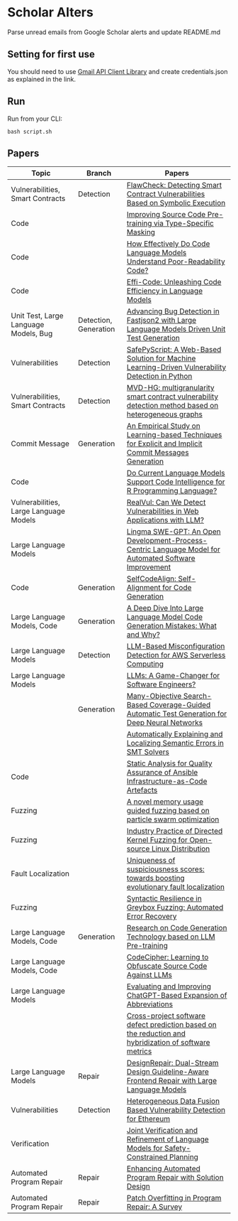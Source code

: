 # Scholar Alters
Parse unread emails from Google Scholar alerts and update README.md

## Setting for first use
You should need to use [Gmail API Client Library](https://developers.google.com/gmail/api/quickstart/python) and create
credentials.json as explained in the link.

## Run
Run from your CLI:
```
bash script.sh
```
## Papers

| Topic | Branch | Papers |
| --- | --- | --- |
| Vulnerabilities, Smart Contracts | Detection | [FlawCheck: Detecting Smart Contract Vulnerabilities Based on Symbolic Execution](https://scholar.google.com/scholar_url?url=https://onlinelibrary.wiley.com/doi/abs/10.1002/spy2.477&hl=vi&sa=X&d=6327013876145004880&ei=8yYtZ4iDO8qo6rQP-OSAgAs&scisig=AFWwaeaFR1JBMYApeM9nqe9xjV6L&oi=scholaralrt&hist=apJ4fD8AAAAJ:16065687014273664109:AFWwaeYpvD7V4gPm0ywHhNT6YvSk&html=&pos=0&folt=rel) |
| Code |  | [Improving Source Code Pre-training via Type-Specific Masking](https://scholar.google.com/scholar_url?url=https://dl.acm.org/doi/pdf/10.1145/3699599&hl=en&sa=X&d=1370430673047686636&ei=8yYtZ9b_NfOx6rQPmJ_XwQs&scisig=AFWwaea3mZWk7nOiQd-aP7UVki6w&oi=scholaralrt&hist=apJ4fD8AAAAJ:11631047573362457156:AFWwaeYhbBKL65h4pzyKCNru3s-R&html=&pos=0&folt=rel) |
| Code |  | [How Effectively Do Code Language Models Understand Poor-Readability Code?](https://scholar.google.com/scholar_url?url=https://guxd.github.io/papers/hu2024ase-poorcodesumeval.pdf&hl=en&sa=X&d=4746267297747684651&ei=8yYtZ9b_NfOx6rQPmJ_XwQs&scisig=AFWwaeb3JzyRNjoPuVgvYpvxu5jx&oi=scholaralrt&hist=apJ4fD8AAAAJ:11631047573362457156:AFWwaeYhbBKL65h4pzyKCNru3s-R&html=&pos=1&folt=rel) |
| Code |  | [Effi-Code: Unleashing Code Efficiency in Language Models](https://scholar.google.com/scholar_url?url=https://arxiv.org/pdf/2410.10209&hl=en&sa=X&d=1109691509604134053&ei=8yYtZ9b_NfOx6rQPmJ_XwQs&scisig=AFWwaebZo9dlnJQoK-tmCtwbWQPC&oi=scholaralrt&hist=apJ4fD8AAAAJ:11631047573362457156:AFWwaeYhbBKL65h4pzyKCNru3s-R&html=&pos=2&folt=rel) |
| Unit Test, Large Language Models, Bug | Detection, Generation | [Advancing Bug Detection in Fastjson2 with Large Language Models Driven Unit Test Generation](https://scholar.google.com/scholar_url?url=https://arxiv.org/pdf/2410.09414&hl=en&sa=X&d=1156470535898230124&ei=8yYtZ9b_NfOx6rQPmJ_XwQs&scisig=AFWwaeY9IXIJ6ap8OGfdByRdY46L&oi=scholaralrt&hist=apJ4fD8AAAAJ:11631047573362457156:AFWwaeYhbBKL65h4pzyKCNru3s-R&html=&pos=3&folt=rel) |
| Vulnerabilities | Detection | [SafePyScript: A Web-Based Solution for Machine Learning-Driven Vulnerability Detection in Python](https://scholar.google.com/scholar_url?url=https://arxiv.org/pdf/2411.00636&hl=en&sa=X&d=8990111543919940449&ei=8yYtZ9nBObOs6rQPzZTH4AM&scisig=AFWwaeb3VgKiD6OYKj47jz8dIxvB&oi=scholaralrt&hist=apJ4fD8AAAAJ:15725322226479601129:AFWwaeYp-8wbw5OHTjoCHLP43E0V&html=&pos=0&folt=rel) |
| Vulnerabilities, Smart Contracts | Detection | [MVD-HG: multigranularity smart contract vulnerability detection method based on heterogeneous graphs](https://scholar.google.com/scholar_url?url=https://link.springer.com/article/10.1186/s42400-024-00245-5&hl=en&sa=X&d=10352289012830982100&ei=8yYtZ9nBObOs6rQPzZTH4AM&scisig=AFWwaeaGHo69KcYed_3eQC8NJamU&oi=scholaralrt&hist=apJ4fD8AAAAJ:15725322226479601129:AFWwaeYp-8wbw5OHTjoCHLP43E0V&html=&pos=1&folt=rel) |
| Commit Message | Generation | [An Empirical Study on Learning-based Techniques for Explicit and Implicit Commit Messages Generation](https://scholar.google.com/scholar_url?url=https://dl.acm.org/doi/abs/10.1145/3691620.3695025&hl=en&sa=X&d=644387494081582993&ei=8yYtZ9nBObOs6rQPzZTH4AM&scisig=AFWwaeaW-F2AEYoDsTm90LJ7A3mD&oi=scholaralrt&hist=apJ4fD8AAAAJ:15725322226479601129:AFWwaeYp-8wbw5OHTjoCHLP43E0V&html=&pos=2&folt=rel) |
| Code |  | [Do Current Language Models Support Code Intelligence for R Programming Language?](https://scholar.google.com/scholar_url?url=https://arxiv.org/pdf/2410.07793&hl=en&sa=X&d=14991957145492741001&ei=8yYtZ9nBObOs6rQPzZTH4AM&scisig=AFWwaeYlXwdLJ_oScGEzrjayWQUs&oi=scholaralrt&hist=apJ4fD8AAAAJ:15725322226479601129:AFWwaeYp-8wbw5OHTjoCHLP43E0V&html=&pos=3&folt=rel) |
| Vulnerabilities, Large Language Models |  | [RealVul: Can We Detect Vulnerabilities in Web Applications with LLM?](https://scholar.google.com/scholar_url?url=https://arxiv.org/pdf/2410.07573&hl=en&sa=X&d=15050971939616553281&ei=8yYtZ9nBObOs6rQPzZTH4AM&scisig=AFWwaebRGo-YMpQ3qD-ojMBT_h41&oi=scholaralrt&hist=apJ4fD8AAAAJ:15725322226479601129:AFWwaeYp-8wbw5OHTjoCHLP43E0V&html=&pos=4&folt=rel) |
| Large Language Models |  | [Lingma SWE-GPT: An Open Development-Process-Centric Language Model for Automated Software Improvement](https://scholar.google.com/scholar_url?url=https://arxiv.org/pdf/2411.00622&hl=en&sa=X&d=14506769181550375449&ei=8yYtZ7fTL8e16rQPxs7MEQ&scisig=AFWwaearJxvziCQs1KFtS4hn_Qx7&oi=scholaralrt&hist=apJ4fD8AAAAJ:5778505219825515303:AFWwaeaDDOggOneW-z6K3HLjAzuP&html=&pos=0&folt=cit) |
| Code | Generation | [SelfCodeAlign: Self-Alignment for Code Generation](https://scholar.google.com/scholar_url?url=https://arxiv.org/pdf/2410.24198&hl=en&sa=X&d=3959590849963983054&ei=8yYtZ7fTL8e16rQPxs7MEQ&scisig=AFWwaeZLXPWH9UWdrpe1VYkwOxXp&oi=scholaralrt&hist=apJ4fD8AAAAJ:5778505219825515303:AFWwaeaDDOggOneW-z6K3HLjAzuP&html=&pos=1&folt=cit) |
| Large Language Models, Code | Generation | [A Deep Dive Into Large Language Model Code Generation Mistakes: What and Why?](https://scholar.google.com/scholar_url?url=https://arxiv.org/pdf/2411.01414&hl=en&sa=X&d=16498388877577374868&ei=8yYtZ7fTL8e16rQPxs7MEQ&scisig=AFWwaeaOvlvethcX3UqiZfz9HM4k&oi=scholaralrt&hist=apJ4fD8AAAAJ:5778505219825515303:AFWwaeaDDOggOneW-z6K3HLjAzuP&html=&pos=2&folt=cit) |
| Large Language Models | Detection | [LLM-Based Misconfiguration Detection for AWS Serverless Computing](https://scholar.google.com/scholar_url?url=https://arxiv.org/pdf/2411.00642&hl=en&sa=X&d=1191697511798489358&ei=8yYtZ7fTL8e16rQPxs7MEQ&scisig=AFWwaeYQYgIUfrDXaYETvSuFPXJp&oi=scholaralrt&hist=apJ4fD8AAAAJ:5778505219825515303:AFWwaeaDDOggOneW-z6K3HLjAzuP&html=&pos=3&folt=cit) |
| Large Language Models |  | [LLMs: A Game-Changer for Software Engineers?](https://scholar.google.com/scholar_url?url=https://arxiv.org/pdf/2411.00932&hl=en&sa=X&d=16019210624723382727&ei=8yYtZ7fTL8e16rQPxs7MEQ&scisig=AFWwaebKyzRGSJYc0yPA6hAjduZr&oi=scholaralrt&hist=apJ4fD8AAAAJ:5778505219825515303:AFWwaeaDDOggOneW-z6K3HLjAzuP&html=&pos=4&folt=cit) |
|  | Generation | [Many-Objective Search-Based Coverage-Guided Automatic Test Generation for Deep Neural Networks](https://scholar.google.com/scholar_url?url=https://arxiv.org/pdf/2411.01033&hl=en&sa=X&d=12840793857227130567&ei=8yYtZ7fTL8e16rQPxs7MEQ&scisig=AFWwaeZ0OdsEdaOWS5VuXwKboboG&oi=scholaralrt&hist=apJ4fD8AAAAJ:5778505219825515303:AFWwaeaDDOggOneW-z6K3HLjAzuP&html=&pos=5&folt=cit) |
|  |  | [Automatically Explaining and Localizing Semantic Errors in SMT Solvers](https://scholar.google.com/scholar_url?url=https://ethz.ch/content/dam/ethz/special-interest/infk/chair-program-method/pm/documents/Education/Theses/Sebastian_K%25C3%25BChne_MA_Description.pdf&hl=vi&sa=X&d=12427499079591620266&ei=8yYtZ8XFN9io6rQPrKDOsAE&scisig=AFWwaeYqd7Ah8wJope0pMRZBN0uy&oi=scholaralrt&hist=apJ4fD8AAAAJ:13534924455939102554:AFWwaeZN-y-gtbFtywJ0Xio3nYxl&html=&pos=0&folt=cit) |
| Code |  | [Static Analysis for Quality Assurance of Ansible Infrastructure-as-Code Artefacts](https://scholar.google.com/scholar_url?url=http://soft.vub.ac.be/Publications/2024/vub-soft-phd-25102024-rubenopdebeeck.pdf&hl=vi&sa=X&d=5401411993829218943&ei=8yYtZ8XFN9io6rQPrKDOsAE&scisig=AFWwaeZmFRT9OWDkyZFUgp3ryvXJ&oi=scholaralrt&hist=apJ4fD8AAAAJ:13534924455939102554:AFWwaeZN-y-gtbFtywJ0Xio3nYxl&html=&pos=1&folt=cit) |
| Fuzzing |  | [A novel memory usage guided fuzzing based on particle swarm optimization](https://scholar.google.com/scholar_url?url=https://www.sciencedirect.com/science/article/pii/S2210650224002852&hl=en&sa=X&d=5225621378494061500&ei=8yYtZ8_iMr616rQP-8Dk4A0&scisig=AFWwaealmu-3hD96gFJcTBK5Lh_m&oi=scholaralrt&hist=apJ4fD8AAAAJ:11137134570824175991:AFWwaeZJgvZkFmSwNlRigHvrI7d8&html=&pos=0&folt=rel) |
| Fuzzing |  | [Industry Practice of Directed Kernel Fuzzing for Open-source Linux Distribution](https://scholar.google.com/scholar_url?url=https://dl.acm.org/doi/abs/10.1145/3691620.3695278&hl=en&sa=X&d=16861561295972838048&ei=8yYtZ8_iMr616rQP-8Dk4A0&scisig=AFWwaeZULIU9YUufBXk4Peo227Sg&oi=scholaralrt&hist=apJ4fD8AAAAJ:11137134570824175991:AFWwaeZJgvZkFmSwNlRigHvrI7d8&html=&pos=1&folt=rel) |
| Fault Localization |  | [Uniqueness of suspiciousness scores: towards boosting evolutionary fault localization](https://scholar.google.com/scholar_url?url=https://journals-sol.sbc.org.br/index.php/jserd/article/download/3651/2989&hl=en&sa=X&d=14758571335012012015&ei=8yYtZ8_iMr616rQP-8Dk4A0&scisig=AFWwaeZh5mYaaFb22tvL651Gzd-E&oi=scholaralrt&hist=apJ4fD8AAAAJ:11137134570824175991:AFWwaeZJgvZkFmSwNlRigHvrI7d8&html=&pos=2&folt=rel) |
| Fuzzing |  | [Syntactic Resilience in Greybox Fuzzing: Automated Error Recovery](https://scholar.google.com/scholar_url?url=https://dl.acm.org/doi/abs/10.1145/3691620.3695607&hl=en&sa=X&d=7917673209190172243&ei=8yYtZ8_iMr616rQP-8Dk4A0&scisig=AFWwaeam2V6y-1ah3DK5WfxaPqi-&oi=scholaralrt&hist=apJ4fD8AAAAJ:11137134570824175991:AFWwaeZJgvZkFmSwNlRigHvrI7d8&html=&pos=3&folt=rel) |
| Large Language Models, Code | Generation | [Research on Code Generation Technology based on LLM Pre-training](https://scholar.google.com/scholar_url?url=https://drpress.org/ojs/index.php/fcis/article/view/26582&hl=vi&sa=X&d=16579473223675422813&ei=8yYtZ6KUNOG86rQP-8id0AQ&scisig=AFWwaeZ7sVfNOq55nIjbkWb-MkiV&oi=scholaralrt&hist=apJ4fD8AAAAJ:11355862984917483435:AFWwaeZvT_NNWQMu4_zZrEW644gW&html=&pos=0&folt=rel) |
| Large Language Models, Code |  | [CodeCipher: Learning to Obfuscate Source Code Against LLMs](https://scholar.google.com/scholar_url?url=https://arxiv.org/pdf/2410.05797&hl=vi&sa=X&d=885379939954476237&ei=8yYtZ6KUNOG86rQP-8id0AQ&scisig=AFWwaeZnGOZMjn31GjE4KM2nQtHy&oi=scholaralrt&hist=apJ4fD8AAAAJ:11355862984917483435:AFWwaeZvT_NNWQMu4_zZrEW644gW&html=&pos=1&folt=rel) |
| Large Language Models |  | [Evaluating and Improving ChatGPT-Based Expansion of Abbreviations](https://scholar.google.com/scholar_url?url=https://arxiv.org/pdf/2410.23866&hl=vi&sa=X&d=17459364208128736091&ei=8yYtZ6KUNOG86rQP-8id0AQ&scisig=AFWwaebDQAx3ZvQoLmd43kCZVtVp&oi=scholaralrt&hist=apJ4fD8AAAAJ:11355862984917483435:AFWwaeZvT_NNWQMu4_zZrEW644gW&html=&pos=2&folt=rel) |
|  |  | [Cross-project software defect prediction based on the reduction and hybridization of software metrics](https://scholar.google.com/scholar_url?url=https://www.sciencedirect.com/science/article/pii/S111001682401189X&hl=vi&sa=X&d=9343847338197247327&ei=8yYtZ6KUNOG86rQP-8id0AQ&scisig=AFWwaeZHojB3jAp3myfUtEeSn0XO&oi=scholaralrt&hist=apJ4fD8AAAAJ:11355862984917483435:AFWwaeZvT_NNWQMu4_zZrEW644gW&html=&pos=3&folt=rel) |
| Large Language Models | Repair | [DesignRepair: Dual-Stream Design Guideline-Aware Frontend Repair with Large Language Models](https://scholar.google.com/scholar_url?url=https://arxiv.org/pdf/2411.01606&hl=vi&sa=X&d=2618453507102396978&ei=8yYtZ6KUNOG86rQP-8id0AQ&scisig=AFWwaeacfR1TnagRj2yzxdgM9WGZ&oi=scholaralrt&hist=apJ4fD8AAAAJ:11355862984917483435:AFWwaeZvT_NNWQMu4_zZrEW644gW&html=&pos=5&folt=rel) |
| Vulnerabilities | Detection | [Heterogeneous Data Fusion Based Vulnerability Detection for Ethereum](https://scholar.google.com/scholar_url?url=https://books.google.com/books%3Fhl%3Den%26lr%3Dlang_en%26id%3D248uEQAAQBAJ%26oi%3Dfnd%26pg%3DPA291%26ots%3D2p0lOQp1PV%26sig%3D4vbnN5TYN9ObhINi3lM1hRedTSk&hl=en&sa=X&d=17796290123700288035&ei=8yYtZ6uPMdeS6rQP87fO-AY&scisig=AFWwaeaOJwFd_g7pKVzmkFZZVOrR&oi=scholaralrt&hist=apJ4fD8AAAAJ:6234092987365270793:AFWwaeZHIN6aK_iU38VPuuMoYcVu&html=&pos=3&folt=rel) |
| Verification |  | [Joint Verification and Refinement of Language Models for Safety-Constrained Planning](https://scholar.google.com/scholar_url?url=https://arxiv.org/pdf/2410.14865&hl=en&sa=X&d=9752132239755285061&ei=8yYtZ6uPMdeS6rQP87fO-AY&scisig=AFWwaebC_9gB3RvXQObIeZUTgrJT&oi=scholaralrt&hist=apJ4fD8AAAAJ:6234092987365270793:AFWwaeZHIN6aK_iU38VPuuMoYcVu&html=&pos=4&folt=rel) |
| Automated Program Repair | Repair | [Enhancing Automated Program Repair with Solution Design](https://scholar.google.com/scholar_url?url=https://dl.acm.org/doi/abs/10.1145/3691620.3695537&hl=en&sa=X&d=13028260361472785750&ei=8yYtZ6uPMdeS6rQP87fO-AY&scisig=AFWwaeZjrWC_TWZHgIVTVlvhSl7O&oi=scholaralrt&hist=apJ4fD8AAAAJ:6234092987365270793:AFWwaeZHIN6aK_iU38VPuuMoYcVu&html=&pos=5&folt=rel) |
| Automated Program Repair | Repair | [Patch Overfitting in Program Repair: A Survey](https://scholar.google.com/scholar_url?url=https://www.researchgate.net/profile/Haoye-Tian/publication/385012043_Patch_Overfitting_in_Program_Repair_A_Survey/links/6711eece069cb92a811a7531/Patch-Overfitting-in-Program-Repair-A-Survey.pdf&hl=en&sa=X&d=11108732415671008885&ei=8yYtZ6uPMdeS6rQP87fO-AY&scisig=AFWwaeZLmrbeV6OEcgEYdHDZo--a&oi=scholaralrt&hist=apJ4fD8AAAAJ:6234092987365270793:AFWwaeZHIN6aK_iU38VPuuMoYcVu&html=&pos=6&folt=rel) |

